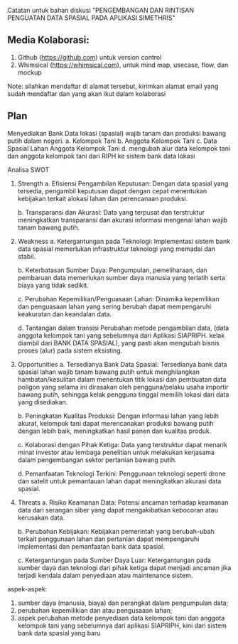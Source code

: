Catatan untuk bahan diskusi
"PENGEMBANGAN DAN RINTISAN PENGUATAN DATA SPASIAL PADA APLIKASI SIMETHRIS"

## Media Kolaborasi:
1. Github (https://github.com) untuk version control
2. Whimsical (https://whimsical.com), untuk mind map, usecase, flow, dan mockup

Note: silahkan mendaftar di alamat tersebut, kirimkan alamat email yang sudah mendaftar dan yang akan ikut dalam kolaborasi

## Plan
Menyediakan Bank Data lokasi (spasial) wajib tanam dan produksi bawang putih dalam negeri.
a. Kelompok Tani
b. Anggota Kelompok Tani
c. Data Spasial Lahan Anggota Kelompok Tani
d. mengubah alur data kelompok tani dan anggota kelompok tani dari RIPH ke sistem bank data lokasi

Analisa SWOT

1. Strength
	a. Efisiensi Pengambilan Keputusan: Dengan data spasial yang tersedia, pengambil keputusan dapat dengan cepat menentukan kebijakan terkait alokasi lahan dan perencanaan produksi.

	b. Transparansi dan Akurasi: Data yang terpusat dan terstruktur meningkatkan transparansi dan akurasi informasi mengenai lahan wajib tanam bawang putih.

2. Weakness
	a. Ketergantungan pada Teknologi: Implementasi sistem bank data spasial memerlukan infrastruktur teknologi yang memadai dan stabil.

	b. Keterbatasan Sumber Daya: Pengumpulan, pemeliharaan, dan pembaruan data memerlukan sumber daya manusia yang terlatih serta biaya yang tidak sedikit.

	c. Perubahan Kepemilikan/Penguasaan Lahan: Dinamika kepemilikan dan penguasaan lahan yang sering berubah dapat mempengaruhi keakuratan dan keandalan data.

	d. Tantangan dalam transisi Perubahan metode pengambilan data, (data anggota kelompok tani yang sebelumnya dari Aplikasi SIAPRIPH. kelak diambil dari BANK DATA SPASIAL), yang pasti akan mengubah bisnis proses (alur) pada sistem eksisting.

3. Opportunities
	a. Tersedianya Bank Data Spasial: Tersedianya bank data spasial lahan wajib tanam bawang putih untuk menghilangkan hambatan/kesulitan dalam menentukan titik lokasi dan pembuatan data poligon yang selama ini dirasakan oleh pengguna/pelaku usaha importir bawang putih, sehingga kelak pengguna tinggal memilih lokasi dari data yang disediakan.

	b. Peningkatan Kualitas Produksi: Dengan informasi lahan yang lebih akurat, kelompok tani dapat merencanakan produksi bawang putih dengan lebih baik, meningkatkan hasil panen dan kualitas produk.

	c. Kolaborasi dengan Pihak Ketiga: Data yang terstruktur dapat menarik minat investor atau lembaga penelitian untuk melakukan kerjasama dalam pengembangan sektor pertanian bawang putih.

	d. Pemanfaatan Teknologi Terkini: Penggunaan teknologi seperti drone dan satelit untuk pemantauan lahan dapat meningkatkan akurasi data spasial.

4. Threats
	a. Risiko Keamanan Data: Potensi ancaman terhadap keamanan data dari serangan siber yang dapat mengakibatkan kebocoran atau kerusakan data.

	b. Perubahan Kebijakan: Kebijakan pemerintah yang berubah-ubah terkait penggunaan lahan dan pertanian dapat mempengaruhi implementasi dan pemanfaatan bank data spasial.

	c. Ketergantungan pada Sumber Daya Luar: Ketergantungan pada sumber daya dan teknologi dari pihak ketiga dapat menjadi ancaman jika terjadi kendala dalam penyediaan atau maintenance sistem.


aspek-aspek:
1. sumber daya (manusia, biaya) dan perangkat dalam pengumpulan data;
2. perubahan kepemilikian dan atau pengusaaan lahan;
3. aspek perubahan metode penyediaan data kelompok tani dan anggota kelompok tani yang sebelumnya dari aplikasi SIAPRIPH, kini dari sistem bank data spasial yang baru
